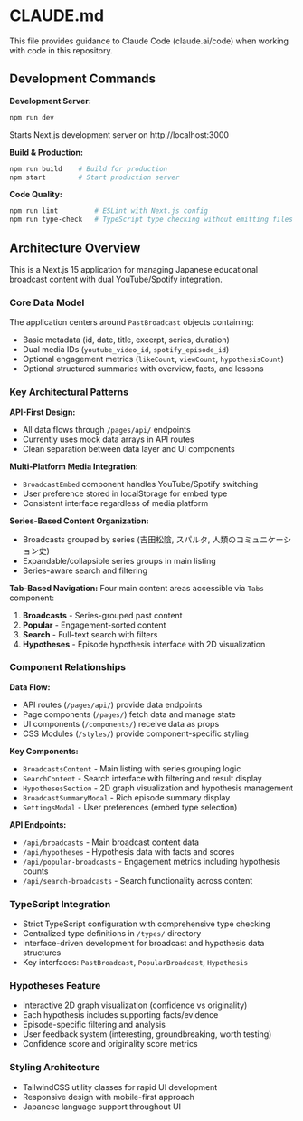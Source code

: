 # CLAUDE.md

This file provides guidance to Claude Code (claude.ai/code) when working with code in this repository.

## Development Commands

**Development Server:**
```bash
npm run dev
```
Starts Next.js development server on http://localhost:3000

**Build & Production:**
```bash
npm run build    # Build for production
npm start        # Start production server
```

**Code Quality:**
```bash
npm run lint         # ESLint with Next.js config
npm run type-check   # TypeScript type checking without emitting files
```

## Architecture Overview

This is a Next.js 15 application for managing Japanese educational broadcast content with dual YouTube/Spotify integration.

### Core Data Model
The application centers around `PastBroadcast` objects containing:
- Basic metadata (id, date, title, excerpt, series, duration)
- Dual media IDs (`youtube_video_id`, `spotify_episode_id`)
- Optional engagement metrics (`likeCount`, `viewCount`, `hypothesisCount`)
- Optional structured summaries with overview, facts, and lessons

### Key Architectural Patterns

**API-First Design:**
- All data flows through `/pages/api/` endpoints
- Currently uses mock data arrays in API routes
- Clean separation between data layer and UI components

**Multi-Platform Media Integration:**
- `BroadcastEmbed` component handles YouTube/Spotify switching
- User preference stored in localStorage for embed type
- Consistent interface regardless of media platform

**Series-Based Content Organization:**
- Broadcasts grouped by series (吉田松陰, スパルタ, 人類のコミュニケーション史)
- Expandable/collapsible series groups in main listing
- Series-aware search and filtering

**Tab-Based Navigation:**
Four main content areas accessible via `Tabs` component:
1. **Broadcasts** - Series-grouped past content
2. **Popular** - Engagement-sorted content  
3. **Search** - Full-text search with filters
4. **Hypotheses** - Episode hypothesis interface with 2D visualization

### Component Relationships

**Data Flow:**
- API routes (`/pages/api/`) provide data endpoints
- Page components (`/pages/`) fetch data and manage state
- UI components (`/components/`) receive data as props
- CSS Modules (`/styles/`) provide component-specific styling

**Key Components:**
- `BroadcastsContent` - Main listing with series grouping logic
- `SearchContent` - Search interface with filtering and result display
- `HypothesesSection` - 2D graph visualization and hypothesis management
- `BroadcastSummaryModal` - Rich episode summary display
- `SettingsModal` - User preferences (embed type selection)

**API Endpoints:**
- `/api/broadcasts` - Main broadcast content data
- `/api/hypotheses` - Hypothesis data with facts and scores
- `/api/popular-broadcasts` - Engagement metrics including hypothesis counts
- `/api/search-broadcasts` - Search functionality across content

### TypeScript Integration
- Strict TypeScript configuration with comprehensive type checking
- Centralized type definitions in `/types/` directory
- Interface-driven development for broadcast and hypothesis data structures
- Key interfaces: `PastBroadcast`, `PopularBroadcast`, `Hypothesis`

### Hypotheses Feature
- Interactive 2D graph visualization (confidence vs originality)
- Each hypothesis includes supporting facts/evidence
- Episode-specific filtering and analysis
- User feedback system (interesting, groundbreaking, worth testing)
- Confidence score and originality score metrics

### Styling Architecture
- TailwindCSS utility classes for rapid UI development
- Responsive design with mobile-first approach
- Japanese language support throughout UI

